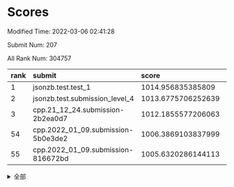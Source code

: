 # Scores

Modified Time: 2022-03-06 02:41:28

Submit Num: 207

All Rank Num: 304757

| rank |               submit               |       score        |       sigma        | pk_num |
| :--- | :--------------------------------- | :----------------- | :----------------- | :----- |
| 1    | jsonzb.test.test_1                 | 1014.956835385809  | 0.8741298566909997 | 5894   |
| 2    | jsonzb.test.submission_level_4     | 1013.6775706252639 | 0.8276615814179756 | 5894   |
| 3    | cpp.21_12_24.submission-2b2ea0d7   | 1012.1855577206063 | 0.8019117659744509 | 5885   |
| 54   | cpp.2022_01_09.submission-5b0e3de2 | 1006.3869103837999 | 0.7273155730527571 | 5895   |
| 55   | cpp.2022_01_09.submission-816672bd | 1005.6320286144113 | 0.7142769613631896 | 5884   |


<details>
<summary>全部</summary>

| rank |                 submit                 |       score        |       sigma        | pk_num |
| :--- | :------------------------------------- | :----------------- | :----------------- | :----- |
| 1    | jsonzb.test.test_1                     | 1014.956835385809  | 0.8741298566909997 | 5894   |
| 2    | jsonzb.test.submission_level_4         | 1013.6775706252639 | 0.8276615814179756 | 5894   |
| 3    | cpp.21_12_24.submission-2b2ea0d7       | 1012.1855577206063 | 0.8019117659744509 | 5885   |
| 4    | gobigger.level_3.submission_level_3_26 | 1011.6162317589577 | 0.8049499227281083 | 5892   |
| 5    | gobigger.level_3.submission_level_3_19 | 1011.554219859866  | 0.7771642636132977 | 5891   |
| 6    | gobigger.level_3.submission_level_3_38 | 1011.1519179680693 | 0.7813887379529679 | 5888   |
| 7    | gobigger.level_3.submission_level_3_34 | 1011.0233058598512 | 0.7744874055261183 | 5889   |
| 8    | gobigger.level_3.submission_level_3_48 | 1010.9393489765432 | 0.7759347554851509 | 5882   |
| 9    | gobigger.level_3.submission_level_3_44 | 1010.7700940726412 | 0.7956989918126124 | 5884   |
| 10   | gobigger.level_3.submission_level_3_46 | 1010.6712107802412 | 0.7742829530032683 | 5889   |
| 11   | gobigger.level_3.submission_level_3_29 | 1010.6208055580158 | 0.7525751012656718 | 5885   |
| 12   | gobigger.level_3.submission_level_3_43 | 1010.5570223068939 | 0.7656358570098595 | 5889   |
| 13   | gobigger.level_3.submission_level_3_10 | 1010.4970460857495 | 0.7588366502185481 | 5891   |
| 14   | gobigger.level_3.submission_level_3_17 | 1010.392360651454  | 0.7702870969209947 | 5882   |
| 15   | gobigger.level_3.submission_level_3_15 | 1010.3759943591957 | 0.7594342371685733 | 5891   |
| 16   | gobigger.level_3.submission_level_3_42 | 1010.371838750494  | 0.7827877592257861 | 5887   |
| 17   | gobigger.level_3.submission_level_3_30 | 1010.2497475007783 | 0.7733479205232978 | 5893   |
| 18   | gobigger.level_3.submission_level_3_1  | 1010.2251793815423 | 0.7603616477048697 | 5890   |
| 19   | gobigger.level_3.submission_level_3_5  | 1010.2149890231756 | 0.762693714740222  | 5889   |
| 20   | gobigger.level_3.submission_level_3_11 | 1010.1937415281255 | 0.7474715435848237 | 5894   |
| 21   | gobigger.level_3.submission_level_3_20 | 1010.1912085929698 | 0.7774650778355057 | 5887   |
| 22   | gobigger.level_3.submission_level_3_27 | 1010.1865582951077 | 0.7744703116055796 | 5883   |
| 23   | gobigger.level_3.submission_level_3_13 | 1010.1414385377599 | 0.7507981075914549 | 5887   |
| 24   | gobigger.level_3.submission_level_3_47 | 1010.0475236684554 | 0.7495683571798701 | 5891   |
| 25   | gobigger.level_3.submission_level_3_39 | 1010.0390691690491 | 0.7462391578427365 | 5885   |
| 26   | gobigger.level_3.submission_level_3_9  | 1010.0098416044387 | 0.7696473368623608 | 5889   |
| 27   | gobigger.level_3.submission_level_3_18 | 1009.9443626431364 | 0.7605005292941571 | 5888   |
| 28   | gobigger.level_3.submission_level_3_23 | 1009.8867310146974 | 0.7573686838119463 | 5887   |
| 29   | gobigger.level_3.submission_level_3_7  | 1009.8597671061759 | 0.7728059088684102 | 5893   |
| 30   | gobigger.level_3.submission_level_3_2  | 1009.8235256589978 | 0.7445096106344495 | 5888   |
| 31   | gobigger.level_3.submission_level_3_25 | 1009.8198359580242 | 0.7423694481245293 | 5892   |
| 32   | gobigger.level_3.submission_level_3_0  | 1009.7888093235307 | 0.7606243876424306 | 5891   |
| 33   | gobigger.level_3.submission_level_3_16 | 1009.7633638424483 | 0.7553497109841806 | 5889   |
| 34   | gobigger.level_3.submission_level_3_6  | 1009.6489176046454 | 0.74899226573049   | 5891   |
| 35   | gobigger.level_3.submission_level_3_49 | 1009.6104676392988 | 0.7755704260032947 | 5887   |
| 36   | gobigger.level_3.submission_level_3_40 | 1009.598852238536  | 0.7453821435704888 | 5887   |
| 37   | gobigger.level_3.submission_level_3_22 | 1009.5849142043345 | 0.7595176100731511 | 5881   |
| 38   | gobigger.level_3.submission_level_3_37 | 1009.5644282796267 | 0.7759264288841573 | 5885   |
| 39   | gobigger.level_3.submission_level_3_45 | 1009.5565461171658 | 0.7682013185076005 | 5885   |
| 40   | gobigger.level_3.submission_level_3_14 | 1009.5536387687315 | 0.7631955915843975 | 5889   |
| 41   | gobigger.level_3.submission_level_3_12 | 1009.3987273307987 | 0.7539818667282459 | 5886   |
| 42   | gobigger.level_3.submission_level_3_31 | 1009.3491036797886 | 0.7500608079785882 | 5892   |
| 43   | gobigger.level_3.submission_level_3_28 | 1009.3436434992855 | 0.754662986390899  | 5888   |
| 44   | gobigger.level_3.submission_level_3_32 | 1009.2163104271149 | 0.7513619126724321 | 5889   |
| 45   | gobigger.level_3.submission_level_3_35 | 1009.1553476323357 | 0.7572993682673954 | 5889   |
| 46   | gobigger.level_3.submission_level_3_4  | 1009.1187316065638 | 0.7655783799356765 | 5886   |
| 47   | gobigger.level_3.submission_level_3_8  | 1009.0066226512458 | 0.7420705336706563 | 5886   |
| 48   | gobigger.level_3.submission_level_3_21 | 1008.9419562893896 | 0.7449866999533755 | 5894   |
| 49   | gobigger.level_3.submission_level_3_3  | 1008.8948980604042 | 0.7338306230097846 | 5892   |
| 50   | gobigger.level_3.submission_level_3_41 | 1008.7691860002835 | 0.7345854313946456 | 5890   |
| 51   | gobigger.level_3.submission_level_3_24 | 1008.721361673214  | 0.7467571692323743 | 5888   |
| 52   | gobigger.level_3.submission_level_3_33 | 1008.2204566487031 | 0.7616024156553939 | 5891   |
| 53   | gobigger.level_3.submission_level_3_36 | 1007.8751027712239 | 0.7417856499305951 | 5884   |
| 54   | cpp.2022_01_09.submission-5b0e3de2     | 1006.3869103837999 | 0.7273155730527571 | 5895   |
| 55   | cpp.2022_01_09.submission-816672bd     | 1005.6320286144113 | 0.7142769613631896 | 5884   |
| 56   | gobigger.level_1.submission_level_1_31 | 1005.2687768505714 | 0.7175867040241423 | 5887   |
| 57   | gobigger.level_1.submission_level_1_3  | 1004.6173095192895 | 0.7269076153937367 | 5890   |
| 58   | gobigger.level_1.submission_level_1_32 | 1004.523936433838  | 0.7207959043041551 | 5889   |
| 59   | gobigger.level_1.submission_level_1_41 | 1004.2901886120897 | 0.6994849364076516 | 5894   |
| 60   | gobigger.level_1.submission_level_1_2  | 1004.2696650266197 | 0.7230994441822974 | 5889   |
| 61   | gobigger.level_1.submission_level_1_18 | 1004.2542543558038 | 0.7186293129161626 | 5887   |
| 62   | gobigger.level_1.submission_level_1_0  | 1004.1924749960259 | 0.7192675378927508 | 5886   |
| 63   | gobigger.level_1.submission_level_1_24 | 1004.1196339180824 | 0.7136149576654582 | 5890   |
| 64   | gobigger.level_1.submission_level_1_34 | 1004.0738767917605 | 0.716643884251152  | 5892   |
| 65   | gobigger.level_1.submission_level_1_25 | 1003.9347977686308 | 0.7096236226695493 | 5888   |
| 66   | gobigger.level_1.submission_level_1_4  | 1003.8233048280866 | 0.7124450168808707 | 5889   |
| 67   | gobigger.level_1.submission_level_1_44 | 1003.8051995542    | 0.7134978353710032 | 5887   |
| 68   | gobigger.level_1.submission_level_1_37 | 1003.5711446795619 | 0.7050821185672641 | 5886   |
| 69   | gobigger.level_1.submission_level_1_48 | 1003.5532301541889 | 0.7080501404324596 | 5891   |
| 70   | gobigger.level_1.submission_level_1_45 | 1003.5368724092665 | 0.7151775676786611 | 5890   |
| 71   | gobigger.level_1.submission_level_1_15 | 1003.4674207749251 | 0.7127109524445494 | 5891   |
| 72   | gobigger.level_1.submission_level_1_33 | 1003.4085769244685 | 0.7203936830757186 | 5887   |
| 73   | gobigger.level_1.submission_level_1_42 | 1003.2980363277093 | 0.7040009970550688 | 5896   |
| 74   | gobigger.level_1.submission_level_1_26 | 1003.2881318645364 | 0.7091880615691107 | 5889   |
| 75   | gobigger.level_1.submission_level_1_1  | 1003.2700293043755 | 0.7176596526517204 | 5885   |
| 76   | gobigger.level_1.submission_level_1_49 | 1003.2654485409881 | 0.7172311114764771 | 5884   |
| 77   | gobigger.level_1.submission_level_1_11 | 1003.2450152344826 | 0.7155803252498951 | 5885   |
| 78   | gobigger.level_1.submission_level_1_36 | 1003.2125875507982 | 0.7105234570584195 | 5886   |
| 79   | gobigger.level_1.submission_level_1_19 | 1003.2045099761103 | 0.7252793797924588 | 5887   |
| 80   | gobigger.level_1.submission_level_1_23 | 1003.1941827758587 | 0.7219285530625638 | 5892   |
| 81   | gobigger.level_1.submission_level_1_8  | 1003.1715115555583 | 0.7233352847644257 | 5889   |
| 82   | gobigger.level_1.submission_level_1_14 | 1003.0839194668832 | 0.7132384813980157 | 5891   |
| 83   | gobigger.level_1.submission_level_1_12 | 1003.0713108838456 | 0.7145616321067031 | 5887   |
| 84   | gobigger.level_1.submission_level_1_9  | 1003.032715721172  | 0.7038898597858656 | 5896   |
| 85   | gobigger.level_1.submission_level_1_39 | 1002.9787440595957 | 0.7125684293623046 | 5887   |
| 86   | gobigger.level_1.submission_level_1_13 | 1002.9087117558697 | 0.7210597693659472 | 5889   |
| 87   | gobigger.level_1.submission_level_1_6  | 1002.8909918898917 | 0.7063029487981853 | 5888   |
| 88   | gobigger.level_1.submission_level_1_16 | 1002.849959850567  | 0.7085169936457774 | 5890   |
| 89   | gobigger.level_1.submission_level_1_17 | 1002.7859693130745 | 0.7095591214226329 | 5891   |
| 90   | gobigger.level_1.submission_level_1_21 | 1002.7830711456451 | 0.7156970506321274 | 5890   |
| 91   | gobigger.level_1.submission_level_1_46 | 1002.7426050868019 | 0.7137191901358548 | 5886   |
| 92   | gobigger.level_1.submission_level_1_40 | 1002.6460316441545 | 0.7186255947526244 | 5890   |
| 93   | gobigger.level_1.submission_level_1_30 | 1002.6005169874286 | 0.7113330428679192 | 5887   |
| 94   | gobigger.level_1.submission_level_1_22 | 1002.5427550818395 | 0.7106755394148325 | 5892   |
| 95   | gobigger.level_1.submission_level_1_29 | 1002.5344366357964 | 0.7083380782219504 | 5888   |
| 96   | gobigger.level_1.submission_level_1_38 | 1002.5123102703607 | 0.7146784780624378 | 5890   |
| 97   | gobigger.level_1.submission_level_1_28 | 1002.4900985039355 | 0.7208699362640074 | 5885   |
| 98   | gobigger.level_1.submission_level_1_7  | 1002.4511029444926 | 0.7145031762938323 | 5894   |
| 99   | gobigger.level_1.submission_level_1_5  | 1002.422592642745  | 0.7251854337753995 | 5887   |
| 100  | gobigger.level_1.submission_level_1_43 | 1002.3890616932526 | 0.70803172049179   | 5889   |
| 101  | gobigger.level_1.submission_level_1_35 | 1002.3511157564959 | 0.70562763437505   | 5893   |
| 102  | gobigger.level_1.submission_level_1_10 | 1002.3321722332552 | 0.7083027574250654 | 5889   |
| 103  | gobigger.level_1.submission_level_1_20 | 1002.2925544683609 | 0.7093714810698339 | 5886   |
| 104  | gobigger.level_1.submission_level_1_47 | 1002.2314885356396 | 0.7155439232827949 | 5892   |
| 105  | gobigger.level_1.submission_level_1_27 | 1001.7857152882115 | 0.7099838871265403 | 5887   |
| 106  | gobigger.random.submission_random_1    | 997.6510875037751  | 0.7058022358878243 | 5892   |
| 107  | gobigger.random.submission_random_28   | 997.0567931671361  | 0.7045657516059366 | 5888   |
| 108  | gobigger.random.submission_random_14   | 997.011753445121   | 0.7212200506154152 | 5889   |
| 109  | gobigger.random.submission_random_39   | 996.856375793447   | 0.7221601491215196 | 5894   |
| 110  | gobigger.random.submission_random_43   | 996.7447971774474  | 0.6980933949443331 | 5889   |
| 111  | gobigger.random.submission_random_24   | 996.71614617109    | 0.7109637764166756 | 5887   |
| 112  | gobigger.random.submission_random_12   | 996.54744131462    | 0.7076149688369828 | 5891   |
| 113  | gobigger.random.submission_random_41   | 996.5193651271603  | 0.7121565450116705 | 5892   |
| 114  | gobigger.random.submission_random_37   | 996.5140245748921  | 0.7126560858086594 | 5884   |
| 115  | gobigger.random.submission_random_2    | 996.5003958249789  | 0.7022288196395358 | 5892   |
| 116  | gobigger.random.submission_random_49   | 996.4985351676344  | 0.7158099958301991 | 5892   |
| 117  | gobigger.random.submission_random_4    | 996.4804159308653  | 0.7007467185649038 | 5891   |
| 118  | gobigger.random.submission_random_21   | 996.4289208345851  | 0.7129154319545241 | 5888   |
| 119  | gobigger.random.submission_random_42   | 996.413568793204   | 0.7212977498483492 | 5889   |
| 120  | gobigger.random.submission_random_15   | 996.3912660509903  | 0.7044899536438408 | 5888   |
| 121  | gobigger.random.submission_random_20   | 996.2577465069153  | 0.7221259914545136 | 5885   |
| 122  | gobigger.random.submission_random_30   | 996.2413779105641  | 0.7125851560941959 | 5888   |
| 123  | gobigger.random.submission_random_40   | 996.2168419251933  | 0.6956480129897042 | 5892   |
| 124  | gobigger.random.submission_random_46   | 996.2078839704154  | 0.705294478700779  | 5886   |
| 125  | gobigger.random.submission_random_35   | 996.1930032060036  | 0.7181738381222613 | 5890   |
| 126  | gobigger.random.submission_random_26   | 996.1883648220148  | 0.6987578929724558 | 5888   |
| 127  | gobigger.random.submission_random_36   | 996.1788149063193  | 0.7091660156899428 | 5886   |
| 128  | gobigger.random.submission_random_10   | 996.1763272428436  | 0.7265243980641957 | 5888   |
| 129  | gobigger.random.submission_random_25   | 996.1637556401438  | 0.6979307720240394 | 5889   |
| 130  | gobigger.random.submission_random_44   | 996.1435252733296  | 0.7252908639109689 | 5891   |
| 131  | gobigger.random.submission_random_38   | 996.1199511107535  | 0.7103602810163006 | 5890   |
| 132  | gobigger.random.submission_random_22   | 996.1161683937634  | 0.7086246613305537 | 5889   |
| 133  | gobigger.random.submission_random_29   | 996.0640782112933  | 0.712398942217107  | 5890   |
| 134  | gobigger.random.submission_random_3    | 996.0003541111464  | 0.7132232652600168 | 5888   |
| 135  | gobigger.random.submission_random_17   | 995.9143341092216  | 0.7104340863248084 | 5892   |
| 136  | gobigger.random.submission_random_31   | 995.8974432225832  | 0.7138964814642628 | 5888   |
| 137  | gobigger.random.submission_random_47   | 995.8487776161194  | 0.716722486357025  | 5893   |
| 138  | gobigger.random.submission_random_23   | 995.8435385276744  | 0.7074970049893967 | 5888   |
| 139  | gobigger.random.submission_random_5    | 995.8341816350337  | 0.7085508762880569 | 5891   |
| 140  | gobigger.random.submission_random_0    | 995.7866951265244  | 0.7068153058220542 | 5892   |
| 141  | gobigger.random.submission_random_13   | 995.6630025753117  | 0.7062940639080028 | 5888   |
| 142  | gobigger.random.submission_random_34   | 995.6530241576896  | 0.7124482000842546 | 5887   |
| 143  | gobigger.random.submission_random_9    | 995.5240758739028  | 0.7056967512215417 | 5888   |
| 144  | gobigger.random.submission_random_27   | 995.522045197407   | 0.719409278913632  | 5893   |
| 145  | gobigger.random.submission_random_8    | 995.5110653290683  | 0.7211531861048572 | 5889   |
| 146  | gobigger.random.submission_random_45   | 995.4586577091573  | 0.719706753016946  | 5891   |
| 147  | gobigger.random.submission_random_32   | 995.4318796048381  | 0.7166653531733707 | 5890   |
| 148  | gobigger.random.submission_random_19   | 995.410160165694   | 0.7116022023830184 | 5890   |
| 149  | gobigger.random.submission_random_11   | 995.39401899519    | 0.7102767607607674 | 5889   |
| 150  | gobigger.random.submission_random_18   | 995.2080460565878  | 0.7077725435643217 | 5892   |
| 151  | gobigger.random.submission_random_16   | 995.1696873304861  | 0.7030854564919488 | 5889   |
| 152  | gobigger.random.submission_random_48   | 995.0708208959318  | 0.7296413563786575 | 5890   |
| 153  | gobigger.random.submission_random_6    | 995.067694454255   | 0.718707244946666  | 5892   |
| 154  | gobigger.random.submission_random_7    | 995.051694542699   | 0.7179487803864463 | 5892   |
| 155  | gobigger.random.submission_random_33   | 994.9776746223471  | 0.7140346840296098 | 5890   |
| 156  | gobigger.level_2.submission_level_2_48 | 994.314160689339   | 0.732106645295587  | 5889   |
| 157  | gobigger.level_2.submission_level_2_7  | 993.7193486160826  | 0.7394185072884769 | 5889   |
| 158  | gobigger.level_2.submission_level_2_36 | 993.6104443832446  | 0.7339448577506903 | 5889   |
| 159  | gobigger.level_2.submission_level_2_11 | 993.1930641137591  | 0.7411921205923597 | 5888   |
| 160  | gobigger.level_2.submission_level_2_24 | 993.1514189430129  | 0.7361185150589346 | 5892   |
| 161  | gobigger.level_2.submission_level_2_20 | 993.0627050568809  | 0.7241959280702247 | 5894   |
| 162  | gobigger.level_2.submission_level_2_44 | 993.05451845419    | 0.741769155035899  | 5888   |
| 163  | gobigger.level_2.submission_level_2_25 | 992.9440248290589  | 0.7331706463903818 | 5895   |
| 164  | gobigger.level_2.submission_level_2_33 | 992.8916494224467  | 0.73256427501441   | 5885   |
| 165  | gobigger.level_2.submission_level_2_0  | 992.7511106937865  | 0.7380634920993685 | 5892   |
| 166  | gobigger.level_2.submission_level_2_43 | 992.7062418916973  | 0.7353180699822004 | 5887   |
| 167  | gobigger.level_2.submission_level_2_9  | 992.6486546014442  | 0.7482322254473519 | 5886   |
| 168  | gobigger.level_2.submission_level_2_8  | 992.6463251366731  | 0.7277411885230025 | 5892   |
| 169  | gobigger.level_2.submission_level_2_46 | 992.5677829160838  | 0.7324727166059937 | 5886   |
| 170  | gobigger.level_2.submission_level_2_31 | 992.5519005679039  | 0.7505996562464358 | 5892   |
| 171  | gobigger.level_2.submission_level_2_1  | 992.4928273207489  | 0.7484981990286126 | 5888   |
| 172  | gobigger.level_2.submission_level_2_19 | 992.4178223227711  | 0.7365167437716749 | 5886   |
| 173  | gobigger.level_2.submission_level_2_32 | 992.2768235455387  | 0.7518618880301096 | 5892   |
| 174  | gobigger.level_2.submission_level_2_14 | 992.2700366588668  | 0.7480509631721329 | 5886   |
| 175  | gobigger.level_2.submission_level_2_18 | 992.1911215430215  | 0.7608193866978847 | 5891   |
| 176  | gobigger.level_2.submission_level_2_38 | 992.1765773492796  | 0.7537618455900733 | 5892   |
| 177  | gobigger.level_2.submission_level_2_30 | 992.1286435193831  | 0.7524072775621508 | 5889   |
| 178  | gobigger.level_2.submission_level_2_34 | 992.1029377411974  | 0.7393779323047097 | 5888   |
| 179  | gobigger.level_2.submission_level_2_26 | 992.0943423458182  | 0.7454667232545203 | 5887   |
| 180  | gobigger.level_2.submission_level_2_42 | 992.0779195986765  | 0.7485139894191841 | 5890   |
| 181  | gobigger.level_2.submission_level_2_6  | 992.0773839864178  | 0.7473664712580639 | 5894   |
| 182  | gobigger.level_2.submission_level_2_37 | 992.0565489885587  | 0.739351582333828  | 5888   |
| 183  | gobigger.level_2.submission_level_2_15 | 991.9620899167703  | 0.7721605369506974 | 5889   |
| 184  | gobigger.level_2.submission_level_2_28 | 991.9167007173618  | 0.7539402272100975 | 5888   |
| 185  | gobigger.level_2.submission_level_2_27 | 991.868336652806   | 0.7498685850441866 | 5892   |
| 186  | gobigger.level_2.submission_level_2_39 | 991.8572228824795  | 0.7375968826413536 | 5887   |
| 187  | gobigger.level_2.submission_level_2_49 | 991.849062676466   | 0.7544704031948892 | 5886   |
| 188  | gobigger.level_2.submission_level_2_47 | 991.8169915149784  | 0.7480345861627026 | 5887   |
| 189  | gobigger.level_2.submission_level_2_40 | 991.7837160666579  | 0.7431261544932011 | 5887   |
| 190  | gobigger.level_2.submission_level_2_35 | 991.7758406070984  | 0.7479849758241992 | 5888   |
| 191  | gobigger.level_2.submission_level_2_10 | 991.7716998976961  | 0.7307751333261138 | 5885   |
| 192  | gobigger.level_2.submission_level_2_4  | 991.7463844416754  | 0.7584047076714481 | 5889   |
| 193  | gobigger.level_2.submission_level_2_17 | 991.5573016118991  | 0.7719954702794436 | 5892   |
| 194  | gobigger.level_2.submission_level_2_41 | 991.5382960048576  | 0.757601635334335  | 5891   |
| 195  | gobigger.level_2.submission_level_2_2  | 991.5193013406803  | 0.7511248815007036 | 5887   |
| 196  | gobigger.level_2.submission_level_2_13 | 991.4380850088852  | 0.7413008667700962 | 5888   |
| 197  | gobigger.level_2.submission_level_2_16 | 991.4182591226926  | 0.7693388899028716 | 5885   |
| 198  | gobigger.level_2.submission_level_2_12 | 991.4059633938556  | 0.7292406673193154 | 5896   |
| 199  | gobigger.level_2.submission_level_2_22 | 991.2476282445073  | 0.761940618757425  | 5890   |
| 200  | gobigger.level_2.submission_level_2_29 | 991.0943078776747  | 0.7485854699599516 | 5890   |
| 201  | gobigger.level_2.submission_level_2_5  | 990.7915058789273  | 0.754317061345603  | 5889   |
| 202  | gobigger.level_2.submission_level_2_3  | 990.6904798677095  | 0.754961119490568  | 5889   |
| 203  | gobigger.level_2.submission_level_2_21 | 990.6849920794958  | 0.7610599079990514 | 5886   |
| 204  | gobigger.level_2.submission_level_2_45 | 990.6414183241825  | 0.764057671001042  | 5891   |
| 205  | gobigger.level_2.submission_level_2_23 | 990.584739670754   | 0.7652052242257864 | 5891   |
| 206  | gobigger.none.submission_none_1        | 977.5754613243312  | 1.3570643211515527 | 5884   |
| 207  | gobigger.none.submission_none_0        | 976.2200174133296  | 1.3183685685265034 | 5891   |

</details>